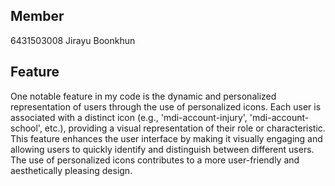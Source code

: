 ## Member 

6431503008 Jirayu Boonkhun

## Feature

One notable feature in my code is the dynamic and personalized representation of users through the use of personalized icons. Each user is associated with a distinct icon (e.g., 'mdi-account-injury', 'mdi-account-school', etc.), providing a visual representation of their role or characteristic. This feature enhances the user interface by making it visually engaging and allowing users to quickly identify and distinguish between different users. The use of personalized icons contributes to a more user-friendly and aesthetically pleasing design.
